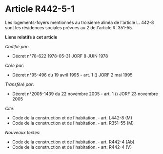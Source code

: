 # Article R442-5-1

Les logements-foyers mentionnés au troisième alinéa de l'article L. 442-8 sont les résidences sociales prévues au 2 de
l'article R. 351-55.

**Liens relatifs à cet article**

_Codifié par_:

  - Décret n°78-622 1978-05-31 JORF 8 JUIN 1978

_Créé par_:

  - Décret n°95-496 du 19 avril 1995 - art. 1 () JORF 2 mai 1995

_Transféré par_:

  - Décret n°2005-1439 du 22 novembre 2005 - art. 1 () JORF 23 novembre 2005

_Cite_:

  - Code de la construction et de l'habitation. - art. L442-8 (M)
  - Code de la construction et de l'habitation. - art. R351-55 (M)

_Nouveaux textes_:

  - Code de la construction et de l'habitation. - art. R442-4 (Ab)
  - Code de la construction et de l'habitation. - art. R442-4 (V)
